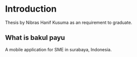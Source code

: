 # Introduction

Thesis by Nibras Hanif Kusuma as an requirement to graduate.

## What is bakul payu

A mobile application for SME in surabaya, Indonesia.
